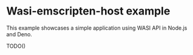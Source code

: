 # Wasi-emscripten-host example

This example showcases a simple application using WASI API in Node.js and Deno.

TODO()